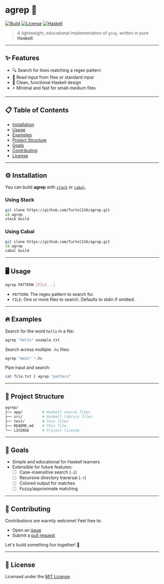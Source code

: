 # agrep 🔎

[![Build](https://img.shields.io/badge/build-passing-brightgreen.svg)](https://github.com/yourusername/agrep/actions)
[![License](https://img.shields.io/badge/license-MIT-blue.svg)](LICENSE)
[![Haskell](https://img.shields.io/badge/language-haskell-5e5086.svg)](https://www.haskell.org/)

> A lightweight, educational implementation of `grep`, written in pure **Haskell**.

---

## ✨ Features

- 🔍 Search for lines matching a regex pattern
- 📂 Read input from files or standard input
- 🧹 Clean, functional Haskell design
- ⚡ Minimal and fast for small-medium files

---

## 📋 Table of Contents

- [Installation](#installation)
- [Usage](#usage)
- [Examples](#examples)
- [Project Structure](#project-structure)
- [Goals](#goals)
- [Contributing](#contributing)
- [License](#license)

---

## ⚙️ Installation

You can build **agrep** with [`stack`](https://docs.haskellstack.org/) or [`cabal`](https://www.haskell.org/cabal/).

### Using Stack

```bash
git clone https://github.com/Turtel216/agrep.git
cd agrep
stack build
```

### Using Cabal

```bash
git clone https://github.com/Turtel216/agrep.git
cd agrep
cabal build
```

---

## 🖥️ Usage

```bash
agrep PATTERN [FILE...]
```

- `PATTERN`: The regex pattern to search for.
- `FILE`: One or more files to search. Defaults to stdin if omitted.

---

## 🔥 Examples

Search for the word `hello` in a file:

```bash
agrep "hello" example.txt
```

Search across multiple `.hs` files:

```bash
agrep "main" *.hs
```

Pipe input and search:

```bash
cat file.txt | agrep "pattern"
```

---

## 📁 Project Structure

```bash
agrep/
├── app/         # Haskell source files 
├── src/         # Haskell library files 
├── test/        # Test files
├── README.md    # This file
└── LICENSE      # Project license
```

---

## 🎯 Goals

- Simple and educational for Haskell learners
- Extensible for future features:
  - [ ] Case-insensitive search (`-i`)
  - [ ] Recursive directory traversal (`-r`)
  - [ ] Colored output for matches
  - [ ] Fuzzy/approximate matching

---

## 🤝 Contributing

Contributions are warmly welcome! Feel free to:

- Open an [issue](https://github.com/Turtel216/agrep/issues)
- Submit a [pull request](https://github.com/Turtel216/agrep/pulls)

Let's build something fun together! 🚀

---

## 📝 License

Licensed under the [MIT License](LICENSE).
